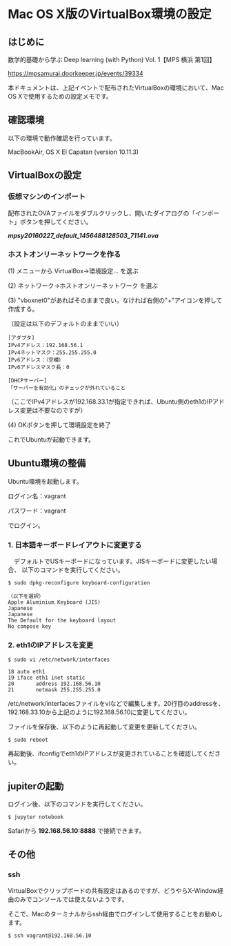 
# Mac OS X版のVirtualBox環境の設定

## はじめに

数学的基礎から学ぶ Deep learning (with Python) Vol. 1【MPS 横浜 第1回】

https://mpsamurai.doorkeeper.jp/events/39334

本ドキュメントは、上記イベントで配布されたVirtualBoxの環境において、Mac OS Xで使用するための設定メモです。

## 確認環境

以下の環境で動作確認を行っています。

MacBookAir,
OS X El Capatan
(version 10.11.3)

## VirtualBoxの設定

### 仮想マシンのインポート

配布されたOVAファイルをダブルクリックし、開いたダイアログの「インポート」ボタンを押してください。

***mpsy20160227_default_1456488128503_71141.ova***

### ホストオンリーネットワークを作る

(1) メニューから VirtualBox->環境設定... を選ぶ

(2) ネットワーク->ホストオンリーネットワーク を選ぶ

(3) "vboxnet0"があればそのままで良い。なければ右側の"+"アイコンを押して作成する。

（設定は以下のデフォルトのままでいい）
```
[アダプタ]
IPv4アドレス：192.168.56.1
IPv4ネットマスク：255.255.255.0
IPv6アドレス：（空欄）
IPv6アドレスマスク長：0

[DHCPサーバー]
「サーバーを有効化」のチェックが外れていること
```

（ここでIPv4アドレスが192.168.33.1が指定できれば、Ubuntu側のeth1のIPアドレス変更は不要なのですが）

(4) OKボタンを押して環境設定を終了

これでUbuntuが起動できます。

## Ubuntu環境の整備

Ubuntu環境を起動します。

ログイン名：vagrant

パスワード：vagrant

でログイン。

### 1. 日本語キーボードレイアウトに変更する
　デフォルトでUSキーボードになっています。JISキーボードに変更したい場合、
以下のコマンドを実行してください。

```
$ sudo dpkg-reconfigure keyboard-configuration

（以下を選択）
Apple Aluminium Keyboard (JIS)
Japanese
Japanese
The Default for the keyboard layout
No compose key
```

### 2. eth1のIPアドレスを変更

```
$ sudo vi /etc/network/interfaces

18 auto eth1
19 iface eth1 inet static
20       address 192.168.56.10
21       netmask 255.255.255.0
```
/etc/network/interfacesファイルをviなどで編集します。20行目のaddressを、192.168.33.10から上記のように192.168.56.10に変更してください。

ファイルを保存後、以下のように再起動して変更を更新してください。

```
$ sudo reboot
```

再起動後、ifconfigでeth1のIPアドレスが変更されていることを確認してください。

## jupiterの起動

ログイン後、以下のコマンドを実行してください。

```
$ jupyter notebook
```

Safariから **192.168.56.10:8888** で接続できます。

## その他

### ssh

VirtualBoxでクリップボードの共有設定はあるのですが、どうやらX-Window経由のみでコンソールでは使えないようです。

そこで、Macのターミナルからssh経由でログインして使用することをお勧めします。

```
$ ssh vagrant@192.168.56.10
```
